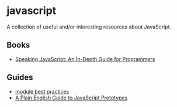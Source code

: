 # javascript

A collection of useful and/or interesting resources about JavaScript.

## Books

- [Speaking JavaScript: An In-Depth Guide for
  Programmers](http://speakingjs.com/)

## Guides

- [module best practices](https://github.com/mattdesl/module-best-practices)
- [A Plain English Guide to JavaScript
  Prototypes](http://sporto.github.io/blog/2013/02/22/a-plain-english-guide-to-javascript-prototypes/)
